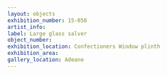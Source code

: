 ```yaml
---
layout: objects
exhibition_number: 15-058
artist_info: 
label: Large glass salver
object_number: 
exhibition_location: Confectioners Window plinth
exhibition_area: 
gallery_location: Adeane
---
```

